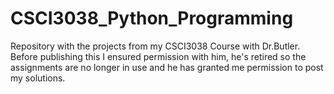 # CSCI3038_Python_Programming
Repository with the projects from my CSCI3038 Course with Dr.Butler. Before publishing this I ensured permission with him, he's retired so the assignments are no longer in use and he has granted me permission to post my solutions.
